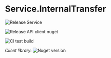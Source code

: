 # Service.InternalTransfer

![Release Service](https://github.com/MyJetWallet/Service.InternalTransfer/workflows/Release%20Service/badge.svg)

![Release API client nuget](https://github.com/MyJetWallet/Service.InternalTransfer/workflows/Release%20API%20client%20nuget/badge.svg)

![CI test build](https://github.com/MyJetWallet/Service.InternalTransfer/workflows/CI%20test%20build/badge.svg)

*Client library:* ![Nuget version](https://img.shields.io/nuget/v/MyJetWallet.Service.InternalTransfer.Client?label=MyJetWallet.Service.InternalTransfer.Client&style=social)

